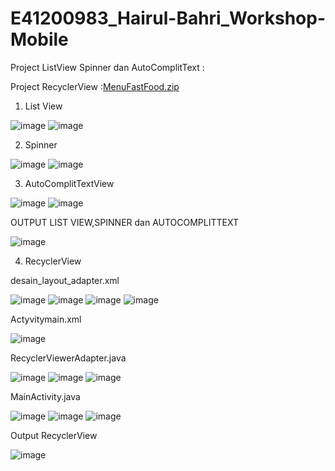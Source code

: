 # E41200983_Hairul-Bahri_Workshop-Mobile

Project ListView Spinner dan AutoComplitText : 

Project RecyclerView :[MenuFastFood.zip](https://github.com/HairulBahri11/E41200983_Hairul-Bahri_Workshop_Mobile/files/7278526/MenuFastFood.zip)


1. List View

![image](https://user-images.githubusercontent.com/80257426/135714092-092dd7ef-961f-4d77-9800-8ff0f3a6f9e2.png)
![image](https://user-images.githubusercontent.com/80257426/135714122-6d9f95cc-d395-4ac5-868a-cb9841386823.png)

2. Spinner

![image](https://user-images.githubusercontent.com/80257426/135714142-946ec7ba-434e-48f0-bd53-ca234f253b0b.png)
![image](https://user-images.githubusercontent.com/80257426/135714166-415a29ea-451e-4a08-9430-6878d7e26a5d.png)

3. AutoComplitTextView

![image](https://user-images.githubusercontent.com/80257426/135714226-5a779290-0d62-42d2-90db-bdac9e51484f.png)
![image](https://user-images.githubusercontent.com/80257426/135714203-9ee9b67c-7af6-4149-9dcf-0ebe2b3782b5.png)

OUTPUT LIST VIEW,SPINNER dan AUTOCOMPLITTEXT

![image](https://user-images.githubusercontent.com/80257426/135714416-a7cdbef4-15ab-4182-9b0b-7285e115022c.png)

4. RecyclerView

desain_layout_adapter.xml

![image](https://user-images.githubusercontent.com/80257426/135714603-09ef793f-3dcb-4e99-b0b7-0da980acf4a0.png)
![image](https://user-images.githubusercontent.com/80257426/135714624-23892734-115e-4281-acde-afc941e85def.png)
![image](https://user-images.githubusercontent.com/80257426/135714637-0a08ebdb-2a0c-472e-94a3-7f257c0ef173.png)
![image](https://user-images.githubusercontent.com/80257426/135714653-a3c66d77-5f11-42aa-a941-c77092c579e9.png)

Actyvitymain.xml

![image](https://user-images.githubusercontent.com/80257426/135714682-7a969f52-d8db-499e-b2a4-7081a49a9fce.png)

RecyclerViewerAdapter.java

![image](https://user-images.githubusercontent.com/80257426/135714772-f00a5c3f-9d9a-45cc-8a80-da2159e179b0.png)
![image](https://user-images.githubusercontent.com/80257426/135714787-5b783ce9-c4e1-4b81-b520-258a531e720c.png)
![image](https://user-images.githubusercontent.com/80257426/135714800-a81dd006-f942-4b13-a494-5c668ccbb7bb.png)

MainActivity.java

![image](https://user-images.githubusercontent.com/80257426/135714829-bf63deec-3eae-418d-bed5-95d5cd405284.png)
![image](https://user-images.githubusercontent.com/80257426/135714848-07106393-f0eb-4791-819b-49a44b4b59f7.png)
![image](https://user-images.githubusercontent.com/80257426/135714862-6a530991-8d55-4b18-8e8e-7c1206f8315a.png)

Output RecyclerView

![image](https://user-images.githubusercontent.com/80257426/135715150-15884c74-4d23-4de0-8ea0-0ff18be8fccd.png)

